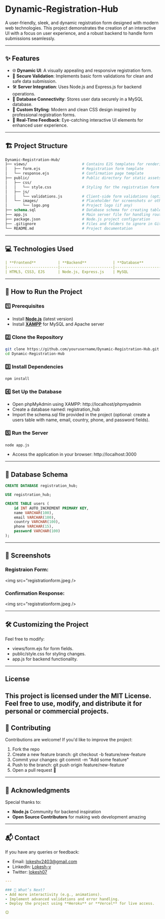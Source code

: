 # **Dynamic-Registration-Hub**
A user-friendly, sleek, and dynamic registration form designed with modern web technologies. This project demonstrates the creation of an interactive UI with a focus on user experience, and a robust backend to handle form submissions seamlessly.

---

## ✨ **Features**

- 🌐 **Dynamic UI**:
  A visually appealing and responsive registration form.
- 🔐 **Secure Validation**: Implements basic form validations for clean and safe data submission.
- 🛠️ **Server Integration**: Uses Node.js and Express.js for backend operations.
- 📄 **Database Connectivity**: Stores user data securely in a MySQL database.
- 🌟 **Custom Styling**: Modern and clean CSS design inspired by professional registration forms.
- 🚀 **Real-Time Feedback**: Eye-catching interactive UI elements for enhanced user experience.

---

## 🏗️ **Project Structure**

```graphql
Dynamic-Registration-Hub/
├── views/                         # Contains EJS templates for rendering pages
│   ├── form.ejs                   # Registration form template
│   └── response.ejs               # Confirmation page template
├── public/                        # Public directory for static assets
│   ├── css/
│   │   └── style.css              # Styling for the registration form
│   ├── js/
│   │   └── validations.js         # Client-side form validations (optional)
│   └── images/                    # Placeholder for screenshots or other images
│       └── logo.png               # Project logo (if any)
├── schema.sql                     # Database schema for creating tables
├── app.js                         # Main server file for handling routes
├── package.json                   # Node.js project configuration
├── .gitignore                     # Files and folders to ignore in Git
└── README.md                      # Project documentation
```

---

## 💻 **Technologies Used**

```yaml
| **Frontend**          | **Backend**            | **Database**          |
|-----------------------|------------------------|-----------------------|
| HTML5, CSS3, EJS      | Node.js, Express.js    | MySQL                 |
```

---

## 🚀 **How to Run the Project**

### 1️⃣ Prerequisites
- Install **[Node.js](https://nodejs.org/)** (latest version)
- Install **[XAMPP](https://www.apachefriends.org/)** for MySQL and Apache server

### 2️⃣ Clone the Repository
```bash
git clone https://github.com/yourusername/Dynamic-Registration-Hub.git
cd Dynamic-Registration-Hub
```

### 3️⃣ Install Dependencies
```bash
npm install
```

### 4️⃣ Set Up the Database
* Open phpMyAdmin using XAMPP: http://localhost/phpmyadmin
* Create a database named: registration_hub
* Import the schema.sql file provided in the project (optional: create a users table with name, email, country, phone, and password fields).

### 5️⃣ Run the Server
```bash
node app.js
```
* Access the application in your browser: http://localhost:3000
---


## 📂 **Database Schema**
```sql
CREATE DATABASE registration_hub;

USE registration_hub;

CREATE TABLE users (
    id INT AUTO_INCREMENT PRIMARY KEY,
    name VARCHAR(100),
    email VARCHAR(100),
    country VARCHAR(100),
    phone VARCHAR(15),
    password VARCHAR(100)
);
```

---

## 🎨 **Screenshots**
### Registraion Form:
<img src="registrationform.jpeg />
### Confirmation Response:
<img src="registrationform.jpeg />

---
## 🛠️ **Customizing the Project**
Feel free to modify:

* views/form.ejs for form fields.
* public/style.css for styling changes.
* app.js for backend functionality.
---
## **License**

This project is licensed under the MIT License. Feel free to use, modify, and distribute it for personal or commercial projects.
---
## 🤝 **Contributing**

Contributions are welcome! If you'd like to improve the project:

1. Fork the repo
2. Create a new feature branch: git checkout -b feature/new-feature
3. Commit your changes: git commit -m "Add some feature"
4. Push to the branch: git push origin feature/new-feature
5. Open a pull request 🚀

---
## 🙌 **Acknowledgments**
Special thanks to:

* **Node.js** Community for backend inspiration
* **Open Source Contributors** for making web development amazing
---

## 📬 **Contact**
If you have any queries or feedback:
* Email: lokeshv2403@gmail.com
* LinkedIn: [Lokesh-v](https://www.linkedin.com/in/lokesh-v-13873a284?utm_source=share&utm_campaign=share_via&utm_content=profile&utm_medium=android_app)
* Twitter: [lokesh07](https://x.com/me_lokesh07)
```yaml
---

### 🎯 What’s Next?
- Add more interactivity (e.g., animations).
- Implement advanced validations and error handling.
- Deploy the project using **Heroku** or **Vercel** for live access.  

😊
```



